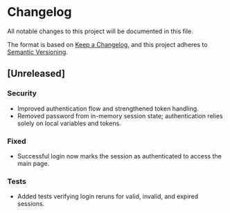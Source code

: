 # Changelog

All notable changes to this project will be documented in this file.

The format is based on [Keep a Changelog](https://keepachangelog.com/en/1.0.0/),
and this project adheres to [Semantic Versioning](https://semver.org/spec/v2.0.0.html).

## [Unreleased]
### Security
- Improved authentication flow and strengthened token handling.
- Removed password from in-memory session state; authentication relies solely on local variables and tokens.
### Fixed
- Successful login now marks the session as authenticated to access the main page.
### Tests
- Added tests verifying login reruns for valid, invalid, and expired sessions.
